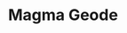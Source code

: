---
templateKey: blog-post
featuredpost: false
featuredimage: /assets/Magma_Geode.png
title: Magma Geode
description: Mineral|Geodes
testfield: 1074
---